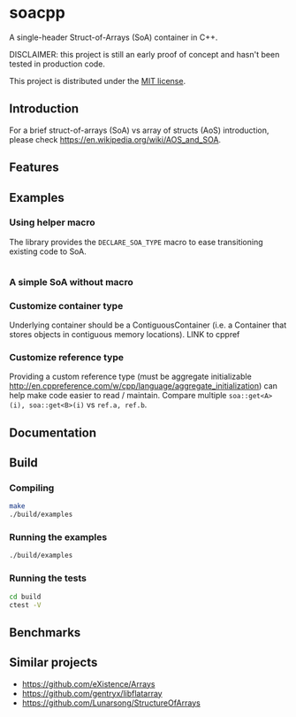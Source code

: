 # soacpp

<!---
[![Travis CI Build Status](https://api.travis-ci.org/rams3s/soacpp?branch=master)](https://travis-ci.org/rams3s/soacpp)
[![Appveyor Build Status](https://ci.appveyor.com/api/projects/status/XXX?svg=true)](https://ci.appveyor.com/project/rams3s/soacpp)
[![codecov.io](http://codecov.io/github/rams3s/soacpp/coverage.svg?branch=master)](http://codecov.io/github/rams3s/soacpp?branch=master)
[![Documentation Status](https://readthedocs.org/projects/soacpp/badge/?version=latest)](http://soacpp.readthedocs.io/en/latest/?badge=latest)
--->

A single-header Struct-of-Arrays (SoA) container in C++.

DISCLAIMER: this project is still an early proof of concept and hasn't been tested in production code.

This project is distributed under the [MIT license](https://opensource.org/licenses/MIT).

## Introduction

For a brief struct-of-arrays (SoA) vs array of structs (AoS) introduction, please check https://en.wikipedia.org/wiki/AOS_and_SOA.

## Features

## Examples

### Using helper macro

The library provides the `DECLARE_SOA_TYPE` macro to ease transitioning existing code to SoA.

```cpp
```

### A simple SoA without macro

### Customize container type

Underlying container should be a ContiguousContainer (i.e. a Container that stores objects in contiguous memory locations). LINK to cppref

### Customize reference type

Providing a custom reference type (must be aggregate initializable http://en.cppreference.com/w/cpp/language/aggregate_initialization) can help make code easier to read / maintain.
Compare multiple `soa::get<A>(i), soa::get<B>(i)` vs `ref.a, ref.b`.

## Documentation

## Build

### Compiling

```bash
make
./build/examples
```

### Running the examples

```bash
./build/examples
```

### Running the tests

```bash
cd build
ctest -V
```

## Benchmarks

## Similar projects
- https://github.com/eXistence/Arrays
- https://github.com/gentryx/libflatarray
- https://github.com/Lunarsong/StructureOfArrays

